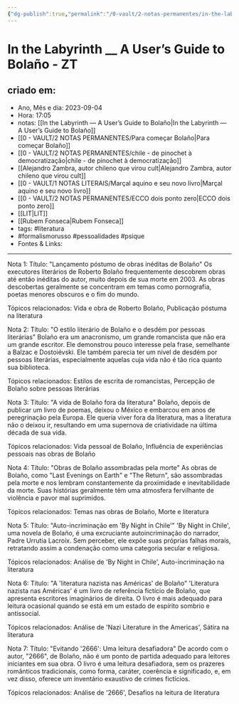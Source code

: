 ```yaml
---
{"dg-publish":true,"permalink":"/0-vault/2-notas-permanentes/in-the-labyrinth-a-user-s-guide-to-bolano-zt/","tags":["permanente","literatura","formalismorusso","pessoalidades","psique"],"dgHomeLink":true,"dgShowLocalGraph":true,"dgShowFileTree":true,"dgEnableSearch":true}
---
```


# In the Labyrinth __  A User’s Guide to Bolaño - ZT

## criado em: 
-  Ano, Mês e dia: 2023-09-04
- Hora: 17:05
- notas: [[In the Labyrinth — A User’s Guide to Bolaño\|In the Labyrinth — A User’s Guide to Bolaño]]
- [[0 - VAULT/2 NOTAS PERMANENTES/Para começar Bolaño\|Para começar Bolaño]]
- [[0 - VAULT/2 NOTAS PERMANENTES/chile - de pinochet à democratização\|chile - de pinochet à democratização]]
- [[Alejandro Zambra, autor chileno que virou cult\|Alejandro Zambra, autor chileno que virou cult]]
- [[0 - VAULT/1 NOTAS LITERAIS/Marçal aquino e seu novo livro\|Marçal aquino e seu novo livro]]
- [[0 - VAULT/2 NOTAS PERMANENTES/ECCO dois ponto zero\|ECCO dois ponto zero]]
- [[LIT\|LIT]]
- [[Rubem Fonseca\|Rubem Fonseca]]
- tags: #literatura 
- #formalismorusso #pessoalidades #psique 
- Fontes & Links: 
---
Nota 1:
Título: "Lançamento póstumo de obras inéditas de Bolaño"
Os executores literários de Roberto Bolaño frequentemente descobrem obras até então inéditas do autor, muito depois de sua morte em 2003. As obras descobertas geralmente se concentram em temas como pornografia, poetas menores obscuros e o fim do mundo.

Tópicos relacionados: Vida e obra de Roberto Bolaño, Publicação póstuma na literatura

Nota 2:
Título: "O estilo literário de Bolaño e o desdém por pessoas literárias"
Bolaño era um anacronismo, um grande romancista que não era um grande escritor. Ele demonstrou pouco interesse pela frase, semelhante a Balzac e Dostoiévski. Ele também parecia ter um nível de desdém por pessoas literárias, especialmente aquelas cuja vida não é tão rica quanto sua biblioteca.

Tópicos relacionados: Estilos de escrita de romancistas, Percepção de Bolaño sobre pessoas literárias

Nota 3:
Título: "A vida de Bolaño fora da literatura"
Bolaño, depois de publicar um livro de poemas, deixou o México e embarcou em anos de peregrinação pela Europa. Ele queria viver fora da literatura, mas a literatura não o deixou ir, resultando em uma supernova de criatividade na última década de sua vida.

Tópicos relacionados: Vida pessoal de Bolaño, Influência de experiências pessoais nas obras de Bolaño

Nota 4:
Título: "Obras de Bolaño assombradas pela morte"
As obras de Bolaño, como "Last Evenings on Earth" e "The Return", são assombradas pela morte e nos lembram constantemente da proximidade e inevitabilidade da morte. Suas histórias geralmente têm uma atmosfera fervilhante de violência e pavor mal suprimidos.

Tópicos relacionados: Temas nas obras de Bolaño, Morte e literatura

Nota 5:
Título: "Auto-incriminação em 'By Night in Chile'"
'By Night in Chile', uma novela de Bolaño, é uma excruciante autoincriminação do narrador, Padre Urrutia Lacroix. Sem perceber, ele expõe suas próprias falhas morais, retratando assim a condenação como uma categoria secular e religiosa.

Tópicos relacionados: Análise de 'By Night in Chile', Auto-incriminação na literatura

Nota 6:
Título: "A 'literatura nazista nas Américas' de Bolaño"
'Literatura nazista nas Américas' é um livro de referência fictício de Bolaño, que apresenta escritores imaginários de direita. O livro é mais adequado para leitura ocasional quando se está em um estado de espírito sombrio e antissocial.

Tópicos relacionados: Análise de 'Nazi Literature in the Americas', Sátira na literatura

Nota 7:
Título: "Evitando '2666': Uma leitura desafiadora"
De acordo com o autor, "2666", de Bolaño, não é um ponto de partida adequado para leitores iniciantes em sua obra. O livro é uma leitura desafiadora, sem os prazeres românticos tradicionais, como forma, caráter, coerência e significado, e, em vez disso, oferece um inventário exaustivo de crimes fictícios.

Tópicos relacionados: Análise de '2666', Desafios na leitura de literatura

